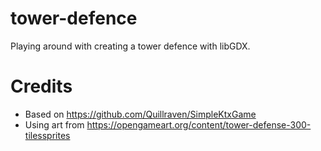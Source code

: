 # tower-defence
Playing around with creating a tower defence with libGDX.

# Credits
* Based on https://github.com/Quillraven/SimpleKtxGame
* Using art from https://opengameart.org/content/tower-defense-300-tilessprites
